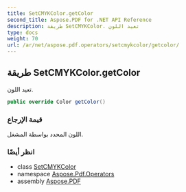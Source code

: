 ```yaml
---
title: SetCMYKColor.getColor
second_title: Aspose.PDF for .NET API Reference
description: طريقة SetCMYKColor. تعيد اللون
type: docs
weight: 70
url: /ar/net/aspose.pdf.operators/setcmykcolor/getcolor/
---
```

## طريقة SetCMYKColor.getColor

تعيد اللون.

```csharp
public override Color getColor()
```

### قيمة الإرجاع

اللون المحدد بواسطة المشغل.

### انظر أيضًا

* class [SetCMYKColor](../)
* namespace [Aspose.Pdf.Operators](../../../aspose.pdf.operators/)
* assembly [Aspose.PDF](../../../)